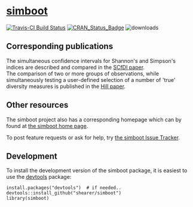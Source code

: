 # [simboot](https://github.com/shearer/simboot)
[![Travis-CI Build Status](https://travis-ci.org/shearer/simboot.svg?branch=master)](https://travis-ci.org/shearer/simboot)  [![CRAN\_Status\_Badge](http://www.r-pkg.org/badges/version/simboot)](https://cran.r-project.org/package=simboot/) ![downloads](http://cranlogs.r-pkg.org/badges/grand-total/simboot)

## Corresponding publications
The simultaneous confidence intervals for Shannon's and Simpson's indices are described and compared in the [SCfDI paper](http://www.ncbi.nlm.nih.gov/pubmed/23401312).  
The comparison of two or more groups of observations, while simultaneously testing a user-defined selection of a number of 'true' diversity measures is published in the [Hill paper](http://www.ncbi.nlm.nih.gov/pubmed/22934781).

## Other resources
The simboot project also has a corresponding homepage which can by found at [the simboot home page](http://shearer.github.com/simboot/).

To post feature requests or ask for help, try [the simboot Issue Tracker](https://github.com/shearer/simboot/issues?page=1&state=open).

## Development

To install the development version of the simboot package, it is easiest to use the [devtools](https://cran.r-project.org/package=devtools/) package:

    install.packages("devtools")  # if needed..
    devtools::install_github("shearer/simboot")
    library(simboot)
